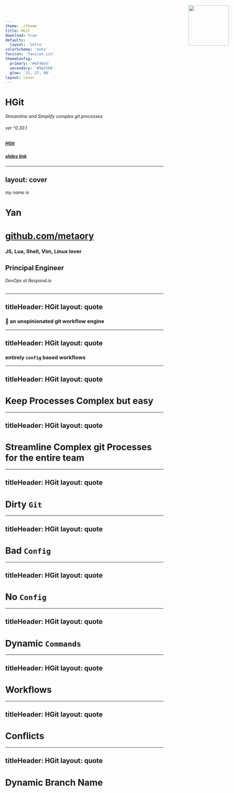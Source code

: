 ```yaml
---
theme: ./theme
title: HGit
download: true
defaults:
  layout: 'intro'
colorSchema: 'auto'
favicon: 'favicon.ico'
themeConfig:
  primary: '#4f46e5'
  secondary: '#5b21b6'
  glow: '31, 27, 90'
layout: cover
---
```


# HGit
<i>Streamline and Simplify complex git processes</i>

###### ver ^0.30.1
##### [HGit](https://github.com/metaory/hgit-cli/)

##### [slides link](https://metaory.github.io/hgit-talk/)

---
layout: cover
---

<img width="128" style="position: absolute; top: 20px; right: 20px;" src="/logo.png">

###### my name is
# Yan

# [github.com/metaory](https://github.com/metaory/)

### JS, Lua, Shell, Vim, Linux lover
## Principal Engineer

######  DevOps at Respond.io

---
titleHeader: HGit
layout: quote
---

### :rocket: an unopinionated git workflow **engine**

---
titleHeader: HGit
layout: quote
---

### entirely `config` based workflows 

---
titleHeader: HGit
layout: quote
---

# Keep Processes Complex but easy

---
titleHeader: HGit
layout: quote
---

# Streamline Complex git Processes for the entire team

---
titleHeader: HGit
layout: quote
---

# Dirty `Git`

---
titleHeader: HGit
layout: quote
---

# Bad  `Config`

---
titleHeader: HGit
layout: quote
---

# No  `Config`

---
titleHeader: HGit
layout: quote
---

# Dynamic  `Commands`

---
titleHeader: HGit
layout: quote
---

# Workflows

---
titleHeader: HGit
layout: quote
---

# Conflicts

---
titleHeader: HGit
layout: quote
---

# Dynamic Branch Name
